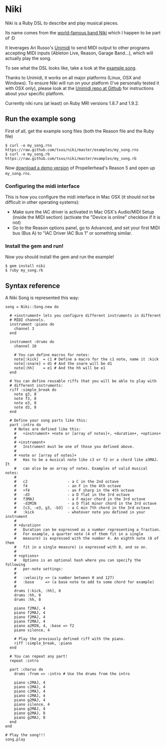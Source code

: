 # Niki

Niki is a Ruby DSL to describe and play musical pieces.

Its name comes from the [world-famous band Niki](http://niki.fm) which I happen
to be part of :D

It leverages Ari Russo's [Unimidi](
https://github.com/arirusso/unimidi) to send MIDI output to other
programs accepting MIDI inputs (Ableton Live, Reason, Garage Band...), which
will actually play the song.

To see what the DSL looks like, take a look at the [example song](https://github.com/txus/niki/blob/master/examples/my_song.rb).

Thanks to Unimidi, it works on all major platforms (Linux, OSX and Windows). To
ensure Niki will run on your platform (I've personally tested it with OSX only),
please look at the [Unimidi repo at Github](https://github.com/arirusso/unimidi)
for instructions about your specific platform.

Currently niki runs (at least) on Ruby MRI versions 1.8.7 and 1.9.2.

## Run the example song

First of all, get the example song files (both the Reason file and the Ruby file)

    $ curl -o my_song.rns https://raw.github.com/txus/niki/master/examples/my_song.rns
    $ curl -o my_song.rb https://raw.github.com/txus/niki/master/examples/my_song.rb

Now [download a demo version](
http://www.propellerheads.se/download/index.cfm?fuseaction=get_article&article=reason) of Propellerhead's
Reason 5 and open up `my_song.rns`.

### Configuring the midi interface

This is how you configure the midi interface in Mac OSX (it should not be
difficult in other operating systems):

* Make sure the IAC driver is activated in Mac OSX's Audio/MIDI Setup (inside the
MIDI section) (activate the "Device is online" checkbox if it is not)
* Go to the Reason options panel, go to Advanced, and set your first
MIDI bus (Bus A) to "IAC Driver IAC Bus 1" or something similar.

### Install the gem and run!

Now you should install the gem and run the example!

    $ gem install niki
    $ ruby my_song.rb

## Syntax reference

A Niki Song is represented this way:

    song = Niki::Song.new do

      # +instrument+ lets you configure different instruments in different
      # MIDI channels.
      instrument :piano do
        channel 3
      end

      instrument :drums do
        channel 10

        # You can define macros for notes:
        note[:kick]  = c1 # Define a macro for the c1 note, name it :kick
        note[:snare] = d1 # And the snare will be d1
        note[:hh]    = e1 # And the hh will be e1
      end

      # You can define reusable riffs that you will be able to play with
      # different instruments:
      riff :simple_break do
        note g3, 8
        note f3, 8
        note e3, 8
        note d3, 8
      end

      # Define your song parts like this:
      part :intro do
        # Notes are defined like this:
        #   +instrument+ +note or [array of notes]+, +duration+, +options+
        #
        # +instrument+
        #   Instrument must be one of those you defined above.
        #
        # +note or [array of notes]+
        #   Has to be a musical note like c3 or f2 or a chord like a3MAJ. It
        #   can also be an array of notes. Examples of valid musical notes:
        #
        #   c2                  - a C in the 2nd octave
        #   f4                  - an F in the 4th octave
        #   +f4                 - an F sharp in the 4th octave
        #   -d3                 - a D flat in the 3rd octave
        #   f3MAJ               - a F major chord in the 3rd octave
        #   -d3MIN              - a D flat minor chord in the 3rd octave
        #   [c3, -e3, g3, -b3]  - a C min 7th chord in the 3rd octave
        #   :kick               - whatever note you defined in your instrument
        #
        # +duration+
        #   Duration can be expressed as a number representing a fraction.
        #   For example, a quarter note (4 of them fit in a single
        #   measure) is expressed with the number 4. An eighth note (8 of them
        #   fit in a single measure) is expressed with 8, and so on.
        #
        # +options+
        #   Options is an optional hash where you can specify the following
        #   per-note settings:
        #
        #   :velocity => (a number between 0 and 127)
        #   :base     => (a base note to add to some chord for example)
        #
        drums [:kick, :hh], 8
        drums :hh, 8
        drums :hh, 8

        piano f2MAJ, 4
        piano f2MAJ, 4
        piano f2MAJ, 4
        piano f2MAJ, 4
        piano a2MIN, 4, :base => f2
        piano silence, 4

        # Play the previously defined riff with the piano.
        riff :simple_break, :piano
      end

      # You can repeat any part!
      repeat :intro

      part :chorus do
        drums :from => :intro # Use the drums from the intro

        piano c2MAJ, 4
        piano c2MAJ, 4
        piano c2MAJ, 4
        piano c2MAJ, 4
        piano g2MAJ, 4
        piano silence, 4
        piano g2MAJ, 4
        piano g2MAJ, 8
        piano g2MAJ, 8
      end
    end

    # Play the song!!!
    song.play

